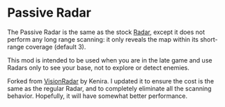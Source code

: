 # Passive Radar

The Passive Radar is the same as the stock [Radar][1], except it does not
perform any long range scanning: it only reveals the map within its short-
range coverage (default 3).

This mod is intended to be used when you are in the late game and use Radars
only to see your base, not to explore or detect enemies.

Forked from [VisionRadar][2] by Kenira. I updated it to ensure the cost is the
same as the regular Radar, and to completely eliminate all the scanning
behavior. Hopefully, it will have somewhat better performance.

[1]: https://wiki.factorio.com/Radar
[2]: https://mods.factorio.com/mod/VisionRadar
